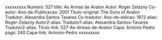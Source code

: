 xxxxxxxxx
Numero: 527
title: As Armas de Avalon
Autor: Roger Zelazny
Co-autor: 
Ano-de-Publicacao: 2001
Titulo-original: The Guns of Avalon
Tradutor: Alexandra Santos Tavares
Co-tradutor: 
Ano-de-edicao: 1972
alias: Roger-Zelazny
Autor2-alias: 
Tradutor1-alias: Alexandra-Santos-Tavares
Tradutor2-alias: 
Titulo-link: 527-As-Armas-de-Avalon
Capa: António Pedro
pags: 240
Capa-link: Antonio-Pedro
xxxxxxxxx